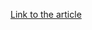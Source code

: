 [Link to the article](https://www.welivesecurity.com/2014/11/06/wirelurker-new-malware-targets-iphones-macs/)
